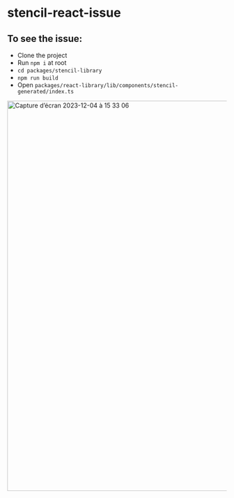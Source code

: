 # stencil-react-issue

## To see the issue:
- Clone the project
- Run `npm i` at root
- `cd packages/stencil-library`
- `npm run build`
- Open `packages/react-library/lib/components/stencil-generated/index.ts`

<img width="895" alt="Capture d’écran 2023-12-04 à 15 33 06" src="https://github.com/dpellier/stencil-react-issue/assets/1390934/89a89c0a-574d-4b08-bd86-01c6f76af8f6">
